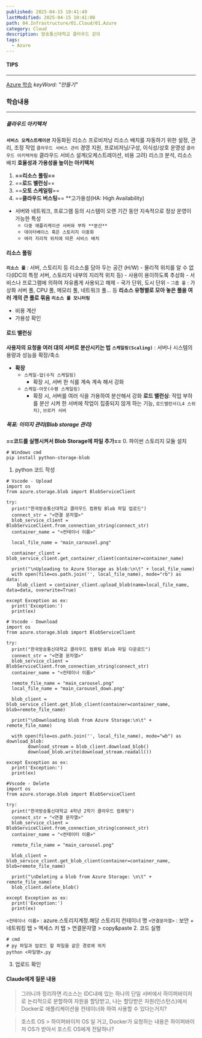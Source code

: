 ```yaml
---
published: 2025-04-15 10:41:49
lastModified: 2025-04-15 10:41:08
path: 04.Infrastructure/01.Cloud/01.Azure
category: Cloud
description: 방송통신대학교 클라우드 강의
tags:
  - Azure
---
```

#### TIPS
---
[Azure 학습](https://learn.microsoft.com/ko-kr/training/azure/) _keyWord: "만들기"_
### 학습내용
---
##### 클라우드 아키텍처
**`서비스 오케스트레이션`**
	자동화된 리소스 프로비저닝
	리소스 배치를 자동하기 위한 설정, 관리, 조정 작업
`클라우드 서비스 관리`
	경영 지원, 프로비저닝/구성, 이식성/상호 운영성
`클라우드 아키텍처링`
	클라우드 서비스 설계(오케스트레이션, 비용 고려)
	리스크 분석, 리소스 배치
**효율성과 가용성을 높이는 아키텍처**
1. **==리소스 풀링==**
2. ==**로드 밸런싱**==
3. ==**오토 스케일링**==
4. ==**클라우드 버스팅**==
**고가용성(HA: High Availability)
- 서버와 네트워크, 프로그램 등의 시스템이 오랜 기간 동안 지속적으로 정상 운영이 가능한 특성
	- `다중 애플리케이션 서버와 부하 **분산**`
	- `데이터베이스 혹은 스토리지 이중화`
	- `여러 지리적 위치에 따른 서비스 배치`
#### 리소스 풀링
**`리소스 풀`** : 서버, 스토리지 등 리소스를 담아 두는 공간 (H/W)
	- 물리적 위치를 알 수 없다(IDC의 특정 서버, 스토리지 내부의 지리적 위치 등)
	- 사용이 용이하도록 추상화
	- 서비스나 프로그램에 의하여 자유롭게 사용되고 해제
	- 국가 단위, 도시 단위 
	- `그룹 풀` : 가상화 서버 풀, CPU 풀, 메모리 풀, 네트워크 풀... 등 **리소스 유형별로 모아 놓은 풀을 여러 개의 큰 풀로 묶음**
**`리소스 풀 모니터링`**
- 비용 계산
- 가용성 확인
#### 로드 밸런싱
**사용자의 요청을 여러 대의 서버로 분산시키는 법**
**`스케일링(Scaling)`** : 서버나 시스템의 용량과 성능을 확장/축소
- **확장**
	- `스케일-업(수직 스케일링)`
		- 확장 시, 서버 한 식를 계속 계속 해서 강화
	- `스케일-아웃(수평 스케일링)`
		- 확장 시, 서버를 여러 식을 가용하여 분산해서 강화
**로드 밸런싱**: 작업 부하를 분산 시켜 한 서버에 작업이 집중되지 않게 하는 기능, `로드밸런서(L4 스위치)`, `브로커 서버`

##### 목표: 이미지 관리(Blob storage 관리)
**==코드를 실행시켜서 Blob Storage에 파일 추가==**
0. 파이썬 스토리지 모듈 설치
```
# Windows cmd
pip install python-storage-blob
```
1. python 코드 작성
```
# Vscode - Upload
import os
from azure.storage.blob import BlobServiceClient

try:
  print("한국방송통신대학교 클라우드 컴퓨팅 Blob 파일 업로드")
  connect_str = "<연결 문자열>"
  blob_service_client = BlobServiceClient.from_connection_string(connect_str)
  container_name = "<컨테이너 이름>"

  local_file_name = "main_carousel.png" 

  container_client = blob_service_client.get_container_client(container=container_name)

  print("\nUploading to Azure Storage as blob:\n\t" + local_file_name)
  with open(file=os.path.join('', local_file_name), mode="rb") as data:
    blob_client = container_client.upload_blob(name=local_file_name, data=data, overwrite=True)
  
except Exception as ex: 
  print('Exception:') 
  print(ex)
```

```
# Vscode - Download
import os
from azure.storage.blob import BlobServiceClient

try:
  print("한국방송통신대학교 클라우드 컴퓨팅 Blob 파일 다운로드")
  connect_str = "<연결 문자열>"
  blob_service_client = BlobServiceClient.from_connection_string(connect_str)
  container_name = "<컨테이너 이름>"

  remote_file_name = "main_carousel.png" 
  local_file_name = "main_carousel_down.png"

  blob_client = blob_service_client.get_blob_client(container=container_name, blob=remote_file_name)

  print("\nDownloading blob from Azure Storage:\n\t" + remote_file_name)

  with open(file=os.path.join('', local_file_name), mode="wb") as download_blob:
        download_stream = blob_client.download_blob()
        download_blob.write(download_stream.readall())

except Exception as ex: 
  print('Exception:')
  print(ex)
```

```
#Vscode - Delete
import os
from azure.storage.blob import BlobServiceClient

try:
  print("한국방송통신대학교 4학년 2학기 클라우드 컴퓨팅")
  connect_str = "<연결 문자열>"
  blob_service_client = BlobServiceClient.from_connection_string(connect_str)
  container_name = "<컨테이터 이름>"

  remote_file_name = "main_carousel.png"

  blob_client = blob_service_client.get_blob_client(container=container_name, blob=remote_file_name)

  print("\nDeleting a blob from Azure Storage: \n\t" + remote_file_name)
  blob_client.delete_blob()

except Exception as ex: 
  print('Exception:') 
  print(ex)
```
`<컨테이너 이름>` : azure.스토리지계정.해당 스토리지 컨테이너 명
`<연결문자열>` : 보안 + 네트워킹 탭 > 액세스 키 탭 > 연결문자열 > copy&paste
2. 코드 실행
```
# cmd
# py 파일과 업로드 할 파일을 같은 경로에 위치
python <파일명>.py
```
3. 업로드 확인
#### Claude에게 질문 내용

>그러니까 정리하면 리소스는 IDC내에 있는 하나의 단일 서버에서 하이퍼바이저로 논리적으로 분할하여 자원을 할당받고,
> 나는 할당받은 자원(인스턴스)에서 Docker로 애플리케이션을 컨테이너화 하여 사용할 수 있다는거지?

>호스트 OS > 하이퍼바이저 OS 일 거고, Docker가 요청하는 내용은 하이퍼바이저 OS가 받아서 호스트 OS에게 전달하나?